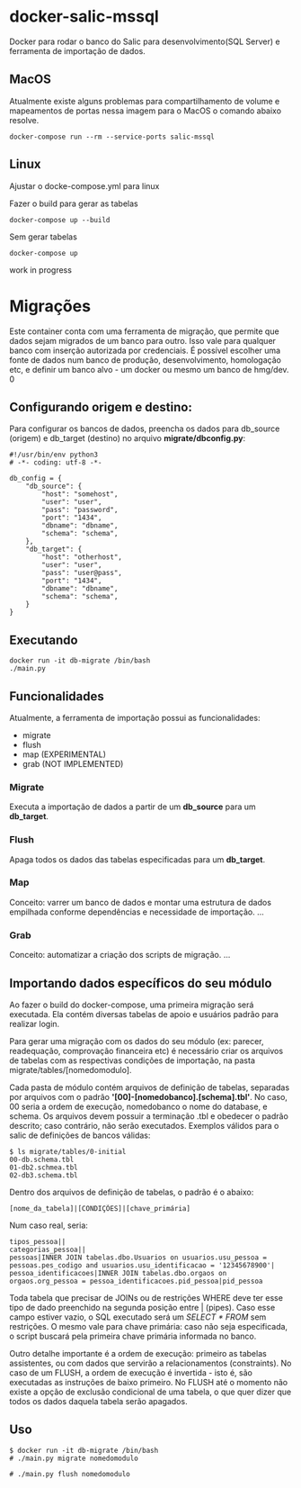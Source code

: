 # docker-salic-mssql
Docker para rodar o banco do Salic para desenvolvimento(SQL Server) e ferramenta de importação de dados.

## MacOS
Atualmente existe alguns problemas para compartilhamento de volume e mapeamentos de portas nessa imagem para o MacOS o comando abaixo resolve.
```
docker-compose run --rm --service-ports salic-mssql
```
## Linux
Ajustar o docke-compose.yml para linux

Fazer o build para gerar as tabelas
```
docker-compose up --build
```

Sem gerar tabelas
```
docker-compose up
```

work in progress 

# Migrações

Este container conta com uma ferramenta de migração, que permite que dados sejam migrados de um banco para outro. Isso vale para qualquer banco com inserção autorizada por credenciais. É possível escolher uma fonte de dados num banco de produção, desenvolvimento, homologação etc, e definir um banco alvo - um docker ou mesmo um banco de hmg/dev.
0
## Configurando origem e destino:

Para configurar os bancos de dados, preencha os dados para db_source (origem) e db_target (destino) no arquivo **migrate/dbconfig.py**:

```
#!/usr/bin/env python3
# -*- coding: utf-8 -*-

db_config = {
    "db_source": {
        "host": "somehost",
        "user": "user",
        "pass": "password",
        "port": "1434",
        "dbname": "dbname",
        "schema": "schema",
    },
    "db_target": {
        "host": "otherhost",
        "user": "user",
        "pass": "user@pass",
        "port": "1434",
        "dbname": "dbname",
        "schema": "schema",
    }
}
```

## Executando

```
docker run -it db-migrate /bin/bash
./main.py
```

## Funcionalidades

Atualmente, a ferramenta de importação possui as funcionalidades: 
* migrate 
* flush
* map (EXPERIMENTAL)
* grab (NOT IMPLEMENTED)


### Migrate

Executa a importação de dados a partir de um **db_source** para um **db_target**.

### Flush

Apaga todos os dados das tabelas especificadas para um **db_target**.

### Map

Conceito: varrer um banco de dados e montar uma estrutura de dados empilhada conforme dependências e necessidade de importação.
...

### Grab

Conceito: automatizar a criação dos scripts de migração.
...

## Importando dados específicos do seu módulo

Ao fazer o build do docker-compose, uma primeira migração será executada. Ela contém diversas tabelas de apoio e usuários padrão para realizar login.

Para gerar uma migração com os dados do seu módulo (ex: parecer, readequação, comprovação financeira etc) é necessário criar os arquivos de tabelas com as respectivas condições de importação, na pasta migrate/tables/[nomedomodulo].

Cada pasta de módulo contém arquivos de definição de tabelas, separadas por arquivos com o padrão **'[00]-[nomedobanco].[schema].tbl'**. No caso, 00 seria a ordem de execução, nomedobanco o nome do database, e schema. Os arquivos devem possuir a terminação .tbl e obedecer o padrão descrito; caso contrário, não serão executados. Exemplos válidos para o salic de definições de bancos válidas:

```
$ ls migrate/tables/0-initial
00-db.schema.tbl
01-db2.schmea.tbl
02-db3.schema.tbl
```

Dentro dos arquivos de definição de tabelas, o padrão é o abaixo:
```
[nome_da_tabela]|[CONDIÇÕES]|[chave_primária]
```

Num caso real, seria:

```
tipos_pessoa||
categorias_pessoa||
pessoas|INNER JOIN tabelas.dbo.Usuarios on usuarios.usu_pessoa = pessoas.pes_codigo and usuarios.usu_identificacao = '12345678900'|
pessoa_identificacoes|INNER JOIN tabelas.dbo.orgaos on orgaos.org_pessoa = pessoa_identificacoes.pid_pessoa|pid_pessoa
```

Toda tabela que precisar de JOINs ou de restrições WHERE deve ter esse tipo de dado preenchido na segunda posição entre | (pipes). Caso esse campo estiver vazio, o SQL executado será um *SELECT * FROM* sem restrições. O mesmo vale para chave primária: caso não seja especificada, o script buscará pela primeira chave primária informada no banco.

Outro detalhe importante é a ordem de execução: primeiro as tabelas assistentes, ou com dados que servirão a relacionamentos (constraints). No caso de um FLUSH, a ordem de execução é invertida - isto é, são executadas as instruções de baixo primeiro. No FLUSH até o momento não existe a opção de exclusão condicional de uma tabela, o que quer dizer que todos os dados daquela tabela serão apagados.


## Uso 

```
$ docker run -it db-migrate /bin/bash
# ./main.py migrate nomedomodulo

# ./main.py flush nomedomodulo
```
